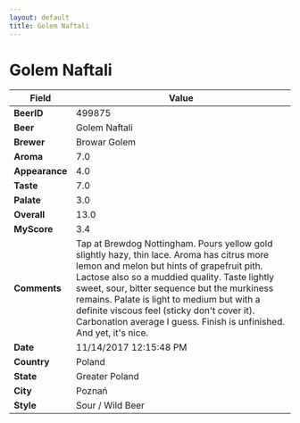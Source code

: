 ```yaml
---
layout: default
title: Golem Naftali
---
```


# Golem Naftali

| Field         | Value     |
|---------------|-----------|
| **BeerID** | 499875 |
| **Beer** | Golem Naftali |
| **Brewer** | Browar Golem |
| **Aroma** | 7.0 |
| **Appearance** | 4.0 |
| **Taste** | 7.0 |
| **Palate** | 3.0 |
| **Overall** | 13.0 |
| **MyScore** | 3.4 |
| **Comments** | Tap at Brewdog Nottingham. Pours yellow gold slightly hazy, thin lace. Aroma has citrus more lemon and melon but hints of grapefruit pith. Lactose also so a muddied quality. Taste lightly sweet, sour, bitter sequence but the murkiness remains. Palate is light to medium but with a definite viscous feel &#40;sticky don&#39;t cover it&#41;. Carbonation average I guess. Finish is unfinished. And yet, it&#39;s nice. |
| **Date** | 11/14/2017 12:15:48 PM |
| **Country** | Poland |
| **State** | Greater Poland |
| **City** | Poznań |
| **Style** | Sour / Wild Beer |
